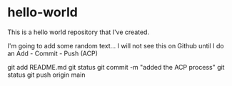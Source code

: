 # hello-world
This is a hello world repository that I've created.

I'm going to add some random text...  I will not see this on Github until I do an Add - Commit - Push (ACP)

git add README.md
git status
git commit -m "added the ACP process"
git status
git push origin main